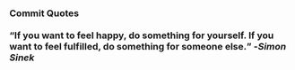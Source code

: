 ### Commit Quotes <br> <br> <q>If you want to feel happy, do something for yourself. If you want to feel fulfilled, do something for someone else.</q> -<em>Simon Sinek</em>
